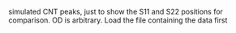 simulated CNT peaks, just to show the S11 and S22 positions for comparison. OD is arbitrary.
Load the file containing the data first
